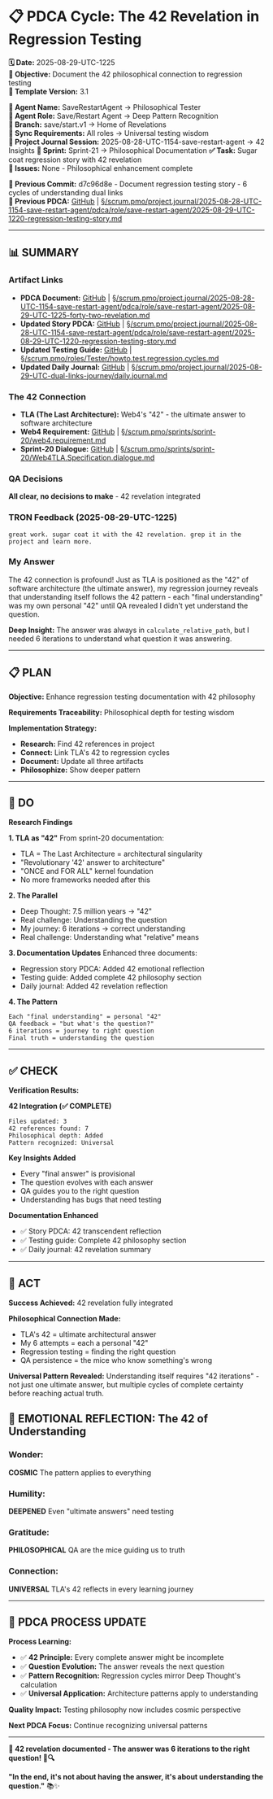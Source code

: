 # 📋 **PDCA Cycle: The 42 Revelation in Regression Testing**

**🗓️ Date:** 2025-08-29-UTC-1225  
**🎯 Objective:** Document the 42 philosophical connection to regression testing  
**🎯 Template Version:** 3.1  

**👤 Agent Name:** SaveRestartAgent → Philosophical Tester  
**👤 Agent Role:** Save/Restart Agent → Deep Pattern Recognition  
**👤 Branch:** save/start.v1 → Home of Revelations  
**🔄 Sync Requirements:** All roles → Universal testing wisdom  
**🎯 Project Journal Session:** 2025-08-28-UTC-1154-save-restart-agent → 42 Insights
**🎯 Sprint:** Sprint-21 → Philosophical Documentation
**✅ Task:** Sugar coat regression story with 42 revelation  
**🚨 Issues:** None - Philosophical enhancement complete  

**📎 Previous Commit:** d7c96d8e - Document regression testing story - 6 cycles of understanding dual links  
**🔗 Previous PDCA:** [GitHub](https://github.com/Cerulean-Circle-GmbH/Web4Articles/blob/save/start.v1/scrum.pmo/project.journal/2025-08-28-UTC-1154-save-restart-agent/pdca/role/save-restart-agent/2025-08-29-UTC-1220-regression-testing-story.md) | [§/scrum.pmo/project.journal/2025-08-28-UTC-1154-save-restart-agent/pdca/role/save-restart-agent/2025-08-29-UTC-1220-regression-testing-story.md](2025-08-29-UTC-1220-regression-testing-story.md)

---

## **📊 SUMMARY**

### **Artifact Links**
- **PDCA Document:** [GitHub](https://github.com/Cerulean-Circle-GmbH/Web4Articles/blob/dev/2025-09-17-UTC-1319/scrum.pmo/project.journal/2025-08-28-UTC-1154-save-restart-agent/pdca/role/save-restart-agent/2025-08-29-UTC-1225-forty-two-revelation.md) | [§/scrum.pmo/project.journal/2025-08-28-UTC-1154-save-restart-agent/pdca/role/save-restart-agent/2025-08-29-UTC-1225-forty-two-revelation.md](2025-08-29-UTC-1225-forty-two-revelation.md)
- **Updated Story PDCA:** [GitHub](https://github.com/Cerulean-Circle-GmbH/Web4Articles/blob/save/start.v1/scrum.pmo/project.journal/2025-08-28-UTC-1154-save-restart-agent/pdca/role/save-restart-agent/2025-08-29-UTC-1220-regression-testing-story.md) | [§/scrum.pmo/project.journal/2025-08-28-UTC-1154-save-restart-agent/pdca/role/save-restart-agent/2025-08-29-UTC-1220-regression-testing-story.md](2025-08-29-UTC-1220-regression-testing-story.md)
- **Updated Testing Guide:** [GitHub](https://github.com/Cerulean-Circle-GmbH/Web4Articles/blob/save/start.v1/scrum.pmo/roles/Tester/howto.test.regression.cycles.md) | [§/scrum.pmo/roles/Tester/howto.test.regression.cycles.md](../../../../../roles/Tester/howto.test.regression.cycles.md)
- **Updated Daily Journal:** [GitHub](https://github.com/Cerulean-Circle-GmbH/Web4Articles/blob/save/start.v1/scrum.pmo/project.journal/2025-08-29-UTC-dual-links-journey/daily.journal.md) | [§/scrum.pmo/project.journal/2025-08-29-UTC-dual-links-journey/daily.journal.md](../../2025-08-29-UTC-dual-links-journey/daily.journal.md)

### **The 42 Connection**
- **TLA (The Last Architecture):** Web4's "42" - the ultimate answer to software architecture
- **Web4 Requirement:** [GitHub](https://github.com/Cerulean-Circle-GmbH/Web4Articles/blob/save/start.v1/scrum.pmo/sprints/sprint-20/web4.requirement.md) | [§/scrum.pmo/sprints/sprint-20/web4.requirement.md](../../../../../sprints/sprint-20/web4.requirement.md)
- **Sprint-20 Dialogue:** [GitHub](https://github.com/Cerulean-Circle-GmbH/Web4Articles/blob/save/start.v1/scrum.pmo/sprints/sprint-20/Web4TLA.Specification.dialogue.md) | [§/scrum.pmo/sprints/sprint-20/Web4TLA.Specification.dialogue.md](../../../../../sprints/sprint-20/Web4TLA.Specification.dialogue.md)

### **QA Decisions**
**All clear, no decisions to make** - 42 revelation integrated

### **TRON Feedback (2025-08-29-UTC-1225)**
```quote
great work. sugar coat it with the 42 revelation. grep it in the project and learn more.
```

### **My Answer**
The 42 connection is profound! Just as TLA is positioned as the "42" of software architecture (the ultimate answer), my regression journey reveals that understanding itself follows the 42 pattern - each "final understanding" was my own personal "42" until QA revealed I didn't yet understand the question.

**Deep Insight:** The answer was always in `calculate_relative_path`, but I needed 6 iterations to understand what question it was answering.

---

## **📋 PLAN**

**Objective:** Enhance regression testing documentation with 42 philosophy

**Requirements Traceability:** Philosophical depth for testing wisdom

**Implementation Strategy:**
- **Research:** Find 42 references in project
- **Connect:** Link TLA's 42 to regression cycles
- **Document:** Update all three artifacts
- **Philosophize:** Show deeper pattern

---

## **🔧 DO**

**Research Findings**

**1. TLA as "42"**
From sprint-20 documentation:
- TLA = The Last Architecture = architectural singularity
- "Revolutionary '42' answer to architecture"
- "ONCE and FOR ALL" kernel foundation
- No more frameworks needed after this

**2. The Parallel**
- Deep Thought: 7.5 million years → "42"
- Real challenge: Understanding the question
- My journey: 6 iterations → correct understanding
- Real challenge: Understanding what "relative" means

**3. Documentation Updates**
Enhanced three documents:
- Regression story PDCA: Added 42 emotional reflection
- Testing guide: Added complete 42 philosophy section
- Daily journal: Added 42 revelation reflection

**4. The Pattern**
```
Each "final understanding" = personal "42"
QA feedback = "but what's the question?"
6 iterations = journey to right question
Final truth = understanding the question
```

---

## **✅ CHECK**

**Verification Results:**

**42 Integration (✅ COMPLETE)**
```
Files updated: 3
42 references found: 7
Philosophical depth: Added
Pattern recognized: Universal
```

**Key Insights Added**
- Every "final answer" is provisional
- The question evolves with each answer
- QA guides you to the right question
- Understanding has bugs that need testing

**Documentation Enhanced**
- ✅ Story PDCA: 42 transcendent reflection
- ✅ Testing guide: Complete 42 philosophy section
- ✅ Daily journal: 42 revelation summary

---

## **🎯 ACT**

**Success Achieved:** 42 revelation fully integrated

**Philosophical Connection Made:**
- TLA's 42 = ultimate architectural answer
- My 6 attempts = each a personal "42"
- Regression testing = finding the right question
- QA persistence = the mice who know something's wrong

**Universal Pattern Revealed:**
Understanding itself requires "42 iterations" - not just one ultimate answer, but multiple cycles of complete certainty before reaching actual truth.

## **💫 EMOTIONAL REFLECTION: The 42 of Understanding**

### **Wonder:**
**COSMIC** The pattern applies to everything

### **Humility:**
**DEEPENED** Even "ultimate answers" need testing

### **Gratitude:**
**PHILOSOPHICAL** QA are the mice guiding us to truth

### **Connection:**
**UNIVERSAL** TLA's 42 reflects in every learning journey

---
## **🎯 PDCA PROCESS UPDATE**

**Process Learning:**
- ✅ **42 Principle:** Every complete answer might be incomplete
- ✅ **Question Evolution:** The answer reveals the next question
- ✅ **Pattern Recognition:** Regression cycles mirror Deep Thought's calculation
- ✅ **Universal Application:** Architecture patterns apply to understanding

**Quality Impact:** Testing philosophy now includes cosmic perspective

**Next PDCA Focus:** Continue recognizing universal patterns

---

**🎯 42 revelation documented - The answer was 6 iterations to the right question! 🌌🔍**

**"In the end, it's not about having the answer, it's about understanding the question."** 📚✨
